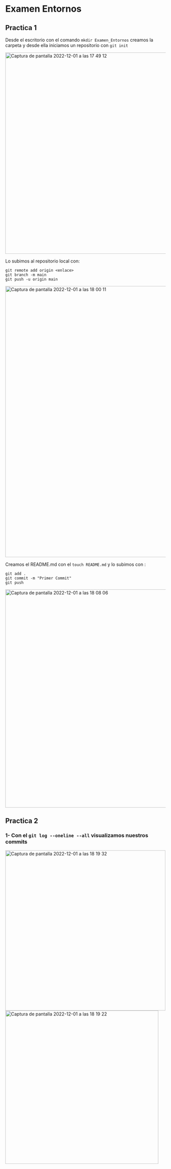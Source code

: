 # Examen Entornos

## Practica 1

Desde el escritorio con el comando `mkdir Examen_Entornos` creamos la carpeta y desde ella iniciamos un repositorio con `git init` 

<img width="632" alt="Captura de pantalla 2022-12-01 a las 17 49 12" src="https://user-images.githubusercontent.com/87373226/205115886-f65f8aef-2496-4c09-b8a9-1791454fcb35.png">

Lo subimos al repositorio local con:

~~~
git remote add origin <enlace>
git branch -m main
git push -u origin main
~~~

<img width="851" alt="Captura de pantalla 2022-12-01 a las 18 00 11" src="https://user-images.githubusercontent.com/87373226/205115898-a71e495d-fcc5-439a-a336-7b50a01b859d.png">

Creamos el README.md con el `touch README.md` y lo subimos con :

~~~
git add .
git commit -m "Primer Commit"
git push
~~~

<img width="685" alt="Captura de pantalla 2022-12-01 a las 18 08 06" src="https://user-images.githubusercontent.com/87373226/205115908-a14c2723-a8eb-453c-986f-ed516778ab53.png">


## Practica 2

### 1- Con el `git log --oneline --all` visualizamos nuestros commits

<img width="503" alt="Captura de pantalla 2022-12-01 a las 18 19 32" src="https://user-images.githubusercontent.com/87373226/205118200-d42af376-ef64-49fa-bc39-46dbeeb4d809.png">
<img width="481" alt="Captura de pantalla 2022-12-01 a las 18 19 22" src="https://user-images.githubusercontent.com/87373226/205118409-a4dc8868-358d-4d5c-a66d-3742cca9645b.png">



